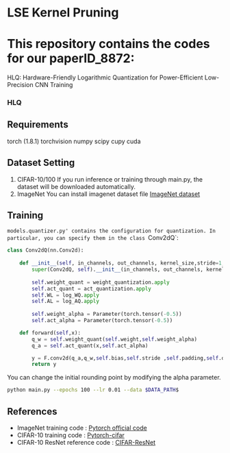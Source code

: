 # LSE Kernel Pruning

# This repository contains the codes for our paperID_8872: 
HLQ: Hardware-Friendly Logarithmic Quantization for Power-Efficient Low-Precision CNN Training
### HLQ

## Requirements

   torch (1.8.1)
   torchvision
   numpy
   scipy
   cupy
   cuda

## Dataset Setting
1. CIFAR-10/100
If you run inference or training through main.py, the dataset will be downloaded automatically.
2. ImageNet
You can install imagenet dataset file [ImageNet dataset](https://www.image-net.org/download)

## Training
`models.quantizer.py' contains the configuration for quantization. In particular, you can specify them in the class `Conv2dQ`:
```python
class Conv2dQ(nn.Conv2d):
    
    def __init__(self, in_channels, out_channels, kernel_size,stride=1, padding=0, dilation=1,groups=1,bias=False, power=True, additive=True, grad_scale=None):
        super(Conv2dQ, self).__init__(in_channels, out_channels, kernel_size, stride, padding, dilation, groups,bias)
        
        self.weight_quant = weight_quantization.apply
        self.act_quant = act_quantization.apply
        self.WL = log_WQ.apply
        self.AL = log_AQ.apply
 
        self.weight_alpha = Parameter(torch.tensor(-0.5))
        self.act_alpha = Parameter(torch.tensor(-0.5))

    def forward(self,x):
        q_w = self.weight_quant(self.weight,self.weight_alpha)
        q_a = self.act_quant(x,self.act_alpha)

        y = F.conv2d(q_a,q_w,self.bias,self.stride ,self.padding,self.dilation,self.groups)
        return y
```
You can change the initial rounding point by modifying the alpha parameter.


```bash
python main.py --epochs 100 --lr 0.01 --data $DATA_PATH$
```


## References
 * ImageNet training code : [Pytorch official code](https://github.com/pytorch/examples/blob/main/imagenet/main.py)
 * CIFAR-10 training code : [Pytorch-cifar](https://github.com/kuangliu/pytorch-cifar)
 * CIFAR-10 ResNet reference code : [CIFAR-ResNet](https://github.com/akamaster/pytorch_resnet_cifar10/blob/master/resnet.py)
